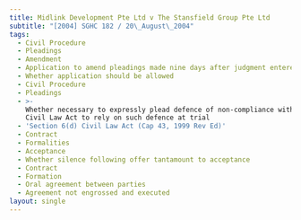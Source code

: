 ```yaml
---
title: Midlink Development Pte Ltd v The Stansfield Group Pte Ltd
subtitle: "[2004] SGHC 182 / 20\_August\_2004"
tags:
  - Civil Procedure
  - Pleadings
  - Amendment
  - Application to amend pleadings made nine days after judgment entered
  - Whether application should be allowed
  - Civil Procedure
  - Pleadings
  - >-
    Whether necessary to expressly plead defence of non-compliance with s 6(d)
    Civil Law Act to rely on such defence at trial
  - 'Section 6(d) Civil Law Act (Cap 43, 1999 Rev Ed)'
  - Contract
  - Formalities
  - Acceptance
  - Whether silence following offer tantamount to acceptance
  - Contract
  - Formation
  - Oral agreement between parties
  - Agreement not engrossed and executed
layout: single
---
```


